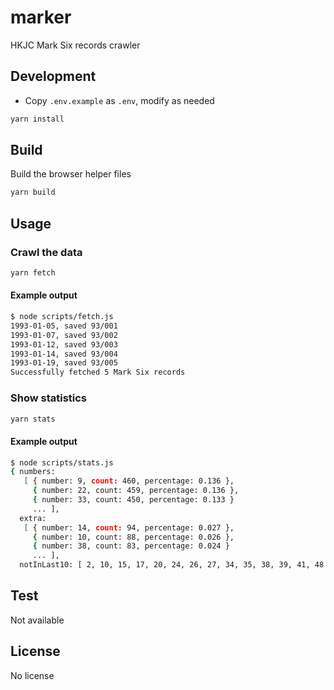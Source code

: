 # marker
HKJC Mark Six records crawler
## Development
 - Copy `.env.example` as `.env`, modify as needed
```bash
yarn install
```
## Build
Build the browser helper files
```bash
yarn build
```
## Usage
### Crawl the data
```bash
yarn fetch
```
#### Example output
```bash
$ node scripts/fetch.js
1993-01-05, saved 93/001
1993-01-07, saved 93/002
1993-01-12, saved 93/003
1993-01-14, saved 93/004
1993-01-19, saved 93/005
Successfully fetched 5 Mark Six records
```
### Show statistics
```bash
yarn stats
```
#### Example output
```bash
$ node scripts/stats.js
{ numbers:
   [ { number: 9, count: 460, percentage: 0.136 },
     { number: 22, count: 459, percentage: 0.136 },
     { number: 33, count: 450, percentage: 0.133 }
     ... ],
  extra:
   [ { number: 14, count: 94, percentage: 0.027 },
     { number: 10, count: 88, percentage: 0.026 },
     { number: 38, count: 83, percentage: 0.024 }
     ... ],
  notInLast10: [ 2, 10, 15, 17, 20, 24, 26, 27, 34, 35, 38, 39, 41, 48 ] }
```
## Test
Not available
## License
No license
